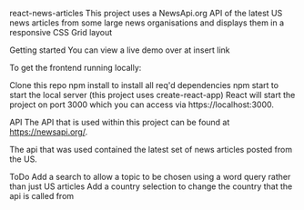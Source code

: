 react-news-articles
This project uses a NewsApi.org API of the latest US news articles from some large news organisations and displays them in a responsive CSS Grid layout

Getting started
You can view a live demo over at insert link

To get the frontend running locally:

Clone this repo
npm install to install all req'd dependencies
npm start to start the local server (this project uses create-react-app)
React will start the project on port 3000 which you can access via https://localhost:3000.

API
The API that is used within this project can be found at https://newsapi.org/.

The api that was used contained the latest set of news articles posted from the US.

ToDo
Add a search to allow a topic to be chosen using a word query rather than just US articles
Add a country selection to change the country that the api is called from
